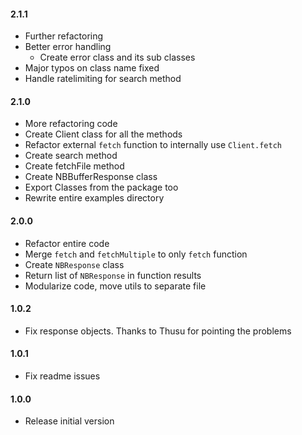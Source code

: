 #### 2.1.1
* Further refactoring
* Better error handling
    * Create error class and its sub classes
* Major typos on class name fixed
* Handle ratelimiting for search method

#### 2.1.0
* More refactoring code
* Create Client class for all the methods
* Refactor external `fetch` function to internally use `Client.fetch`
* Create search method
* Create fetchFile method
* Create NBBufferResponse class
* Export Classes from the package too
* Rewrite entire examples directory

#### 2.0.0
* Refactor entire code
* Merge `fetch` and `fetchMultiple` to only `fetch` function
* Create `NBResponse` class
* Return list of `NBResponse` in function results
* Modularize code, move utils to separate file

#### 1.0.2
* Fix response objects. Thanks to Thusu for pointing the problems

#### 1.0.1
* Fix readme issues

#### 1.0.0
* Release initial version

